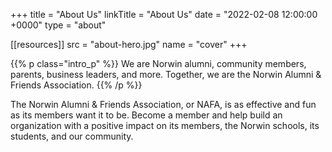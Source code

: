 +++
title     = "About Us"
linkTitle = "About Us"
date  = "2022-02-08 12:00:00 +0000"
type  = "about"

[[resources]]
  src  = "about-hero.jpg"
  name = "cover"
+++

{{% p class="intro_p" %}}
We are Norwin alumni, community members, parents, business leaders, and more. Together, we are the Norwin Alumni & Friends Association. {{% /p %}}

The Norwin Alumni & Friends Association, or NAFA, is as effective and fun as its members want it to be. Become a member and help build an organization with a positive impact on its members, the Norwin schools, its students, and our community.
